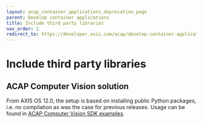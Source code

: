 ```yaml
---
layout: acap_container_applications_deprecation_page
parent: Develop container applications
title: Include third party libraries
nav_order: 2
redirect_to: https://developer.axis.com/acap/develop-container-applications/include-third-party-libraries
---
```


# Include third party libraries

## ACAP Computer Vision solution

From AXIS OS 12.0, the setup is based on installing public Python packages,
i.e. no compilation as was the case for previous releases. Usage can be found
in [ACAP Computer Vision SDK
examples](https://github.com/AxisCommunications/acap-computer-vision-sdk-examples).
